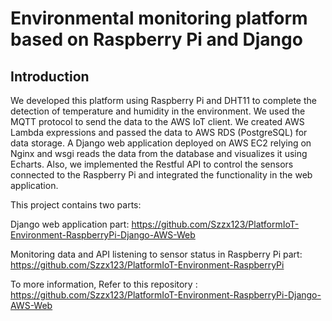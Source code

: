 # Environmental monitoring platform based on Raspberry Pi and Django

## Introduction

We developed this platform using Raspberry Pi and DHT11 to complete the detection of temperature and humidity in the environment. We used the MQTT protocol to send the data to the AWS IoT client. We created AWS Lambda expressions and passed the data to AWS RDS (PostgreSQL) for data storage. A Django web application deployed on AWS EC2 relying on Nginx and wsgi reads the data from the database and visualizes it using Echarts. Also, we implemented the Restful API to control the sensors connected to the Raspberry Pi and integrated the functionality in the web application.

This project contains two parts:

Django web application part: https://github.com/Szzx123/PlatformIoT-Environment-RaspberryPi-Django-AWS-Web

Monitoring data and API listening to sensor status in Raspberry Pi part: https://github.com/Szzx123/PlatformIoT-Environment-RaspberryPi

To more information, Refer to this repository : https://github.com/Szzx123/PlatformIoT-Environment-RaspberryPi-Django-AWS-Web